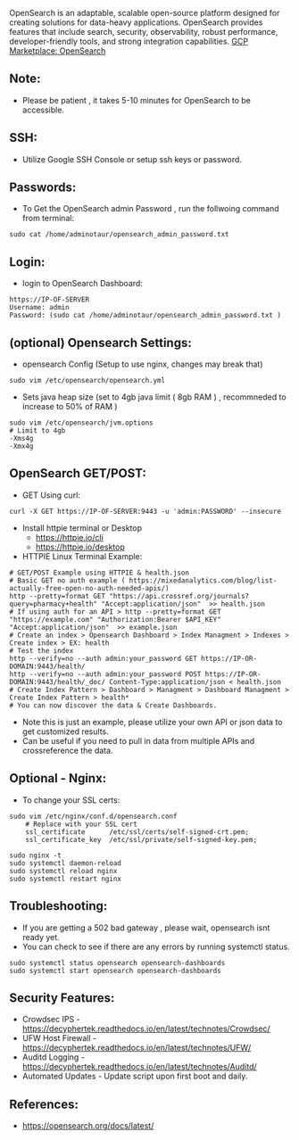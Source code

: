 OpenSearch is an adaptable, scalable open-source platform designed for creating solutions for data-heavy applications. OpenSearch provides features that include search, security, observability, robust performance, developer-friendly tools, and strong integration capabilities. [GCP Marketplace: OpenSearch ](https://console.cloud.google.com/marketplace/product/server-build-415714/opensearch)

Note:
-----
* Please be patient , it takes 5-10 minutes for OpenSearch to be accessible. 

SSH:
----
* Utilize Google SSH Console or setup ssh keys or password.

Passwords:
----------
* To Get the OpenSearch admin Password , run the follwoing command from terminal:
```
sudo cat /home/adminotaur/opensearch_admin_password.txt
```

Login:
------
* login to OpenSearch Dashboard:
```
https://IP-OF-SERVER
Username: admin
Password: (sudo cat /home/adminotaur/opensearch_admin_password.txt )
```

(optional) Opensearch Settings:
------------------------------
* opensearch Config (Setup to use nginx, changes may break that)
```
sudo vim /etc/opensearch/opensearch.yml
```
* Sets java heap size (set to 4gb java limit ( 8gb RAM ) , recommneded to increase to 50% of RAM )
```
sudo vim /etc/opensearch/jvm.options
# Limit to 4gb
-Xms4g
-Xmx4g
```


OpenSearch GET/POST:
--------------------
* GET Using curl:
```
curl -X GET https://IP-OF-SERVER:9443 -u 'admin:PASSWORD' --insecure

```
* Install httpie terminal or Desktop 
    * https://httpie.io/cli
    * https://httpie.io/desktop
* HTTPIE Linux Terminal Example:
```
# GET/POST Example using HTTPIE & health.json
# Basic GET no auth example ( https://mixedanalytics.com/blog/list-actually-free-open-no-auth-needed-apis/)
http --pretty=format GET "https://api.crossref.org/journals?query=pharmacy+health" "Accept:application/json"  >> health.json
# If using auth for an API > http --pretty=format GET "https://example.com" "Authorization:Bearer $API_KEY" "Accept:application/json"  >> example.json
# Create an index > Opensearch Dashboard > Index Managment > Indexes > Create index > EX: health
# Test the index 
http --verify=no --auth admin:your_password GET https://IP-OR-DOMAIN:9443/health/
http --verify=no --auth admin:your_password POST https://IP-OR-DOMAIN:9443/health/_doc/ Content-Type:application/json < health.json
# Create Index Pattern > Dashboard > Managment > Dashboard Managment > Create Index Pattern > health*
# You can now discover the data & Create Dashboards.
```
* Note this is just an example, please utilize your own API or json data to get customized results. 
* Can be useful if you need to pull in data from multiple APIs and crossreference the data. 

Optional - Nginx:
------
* To change your SSL certs:
```
sudo vim /etc/nginx/conf.d/opensearch.conf
    # Replace with your SSL cert
    ssl_certificate      /etc/ssl/certs/self-signed-crt.pem;
    ssl_certificate_key  /etc/ssl/private/self-signed-key.pem;

sudo nginx -t
sudo systemctl daemon-reload
sudo systemctl reload nginx
sudo systemctl restart nginx
```

Troubleshooting:
----------------
* If you are getting a 502 bad gateway , please wait, opensearch isnt ready yet.
* You can check to see if there are any errors by running systemctl status. 
```
sudo systemctl status opensearch opensearch-dashboards
sudo systemctl start opensearch opensearch-dashboards
```

Security Features:
------------------
* Crowdsec IPS - https://decyphertek.readthedocs.io/en/latest/technotes/Crowdsec/
* UFW Host Firewall - https://decyphertek.readthedocs.io/en/latest/technotes/UFW/
* Auditd Logging - https://decyphertek.readthedocs.io/en/latest/technotes/Auditd/
* Automated Updates - Update script upon first boot and daily.

References:
-----------
* https://opensearch.org/docs/latest/